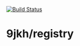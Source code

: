 [![Build Status](https://travis-ci.org/NINEJKH/docker-registry.svg?branch=master)](https://travis-ci.org/NINEJKH/docker-registry)

# 9jkh/registry
